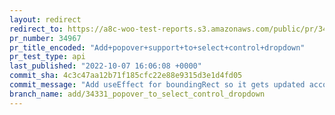 ```yaml
---
layout: redirect
redirect_to: https://a8c-woo-test-reports.s3.amazonaws.com/public/pr/34967/api/index.html
pr_number: 34967
pr_title_encoded: "Add+popover+support+to+select+control+dropdown"
pr_test_type: api
last_published: "2022-10-07 16:06:08 +0000"
commit_sha: 4c3c47aa12b71f185cfc22e88e9315d3e1d4fd05
commit_message: "Add useEffect for boundingRect so it gets updated accordingly"
branch_name: add/34331_popover_to_select_control_dropdown
---
```

